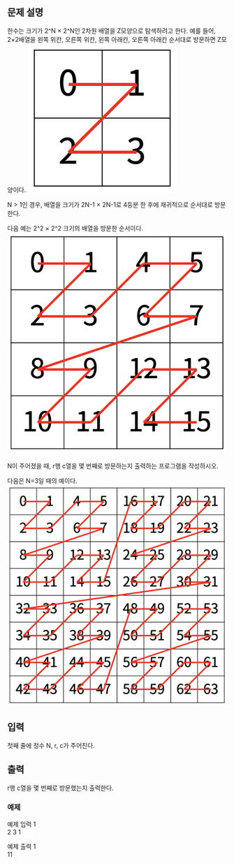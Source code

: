 ## 문제 설명
한수는 크기가 2^N × 2^N인 2차원 배열을 Z모양으로 탐색하려고 한다. 예를 들어, 2×2배열을 왼쪽 위칸, 오른쪽 위칸, 왼쪽 아래칸, 오른쪽 아래칸 순서대로 방문하면 Z모양이다.
![alt text](image.png)


N > 1인 경우, 배열을 크기가 2N-1 × 2N-1로 4등분 한 후에 재귀적으로 순서대로 방문한다.

다음 예는 2^2 × 2^2 크기의 배열을 방문한 순서이다.
![alt text](image-1.png)


N이 주어졌을 때, r행 c열을 몇 번째로 방문하는지 출력하는 프로그램을 작성하시오.

다음은 N=3일 때의 예이다.
![alt text](image-2.png)


## 입력
첫째 줄에 정수 N, r, c가 주어진다.

## 출력
r행 c열을 몇 번째로 방문했는지 출력한다.

### 예제
예제 입력 1 <br>
2 3 1

예제 출력 1  <br>
11
